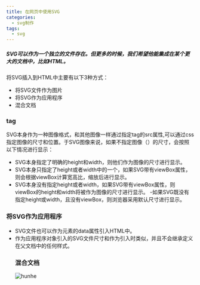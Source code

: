 ```yaml
---
title: 在网页中使用SVG
categories: 
  - svg制作
tags:
  - svg
---
```




##### SVG可以作为一个独立的文件存在。但更多的时候，我们希望他能集成在某个更大的文档中，比如HTML。
将SVG插入到HTML中主要有以下3种方式：
- 将SVG文件作为图片
- 将SVG作为应用程序
- 混合文档

### <img>tag
SVG本身作为一种图像格式，和其他图像一样通过指定<img>tag的src属性,可以通过css指定图像的尺寸和位置。于SVG图像来说，如果不指定图像（<img>）的尺寸，会按照以下情况进行显示：
- SVG本身指定了明确的height和width，则他们作为图像的尺寸进行显示。
- SVG本身只指定了height或者width中的一个，如果SVG带有viewBox属性，则会根据viewBox计算宽高比，缩放后进行显示。
- SVG本身没有指定height或者width，如果SVG带有viewBox属性，则viewBox的height和width将被作为图像的尺寸进行显示。
-如果SVG既没有指定height或width，且没有viewBox，则浏览器采用默认尺寸进行显示。

### 将SVG作为应用程序
- SVG文件也可以作为<object>元素的data属性引入HTML中。
- 作为应用程序对象引入的SVG文件尺寸和作为<img>引入时类似，并且不会继承定义在父文档中的任何样式。


### 混合文档
![hunhe](https://gitee.com/hukaif/hukaif/raw/gh-pages/assets/images/hunhe.png)